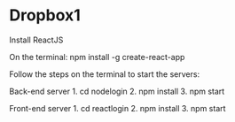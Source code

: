 # Dropbox1

Install ReactJS

On the terminal: npm install -g create-react-app

Follow the steps on the terminal to start the servers:

Back-end server
	1. cd nodelogin
	2. npm install
	3. npm start

Front-end server
	1. cd reactlogin
	2. npm install
	3. npm start
